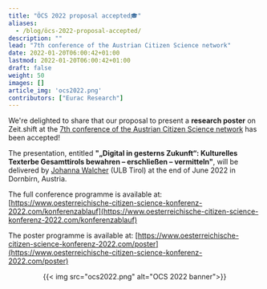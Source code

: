 ```yaml
---
title: "ÖCS 2022 proposal accepted🎓"
aliases:
  - /blog/öcs-2022-proposal-accepted/
description: ""
lead: "7th conference of the Austrian Citizen Science network"
date: 2022-01-20T06:00:42+01:00
lastmod: 2022-01-20T06:00:42+01:00
draft: false
weight: 50
images: []
article_img: 'ocs2022.png'
contributors: ["Eurac Research"]
---
```


We're delighted to share that our proposal to present a <strong>research poster</strong> on Zeit.shift at the <a href="https://www.citizen-science.at/konferenz/oecsk-2022" target="_blank" title="Opens in new tab">7th conference of the Austrian Citizen Science network</a> has been accepted!

The presentation, entitled <strong>"„Digital in gesterns Zukunft“: Kulturelles Texterbe Gesamttirols bewahren – erschließen – vermitteln"</strong>, will be delivered by [Johanna Walcher](https://lfuonline.uibk.ac.at/public/people.vcard?id=312120&search=1) (ULB Tirol) at the end of June 2022 in Dornbirn, Austria.

The full conference programme is available at: [https://www.oesterreichische-citizen-science-konferenz-2022.com/konferenzablauf](https://www.oesterreichische-citizen-science-konferenz-2022.com/konferenzablauf)

The poster programme is available at: [https://www.oesterreichische-citizen-science-konferenz-2022.com/poster](https://www.oesterreichische-citizen-science-konferenz-2022.com/poster)


<center>
  {{< img src="ocs2022.png" alt="OCS 2022 banner">}}
</center>




